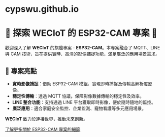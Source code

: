 # cypswu.github.io
# 🌟 探索 WECIoT 的 ESP32-CAM 專案 🌟

歡迎深入了解 **WECIoT** 的旗艦專案 - **ESP32-CAM**。本專案融合了 MQTT、LINE 與 CAM 技術，旨在提供實時、高清的影像捕捉功能，滿足廣泛的應用場景需求。

## 📸 專案亮點

- **實時影像捕捉**：借助 ESP32-CAM 模組，實現即時捕捉及傳輸高解析度影像。
- **穩定性傳輸**：透過 MQTT 協議，保障影像數據傳輸的穩定性及效率。
- **LINE 整合功能**：支持通過 LINE 平台獲取即時影像，便於隨時隨地的監控。
- **廣泛應用**：適合家庭安全監控、企業監測、寵物看護等多元應用場景。

**WECIoT** 致力於連接世界，推動未來創新。

[了解更多關於 ESP32-CAM 專案的細節](https://cypswu.github.io/espmqtt/CAM/)
